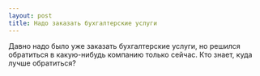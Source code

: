 ```yaml
---
layout: post 
title: Надо заказать бухгалтерские услуги 
--- 
```

Давно надо было уже заказать бухгалтерские услуги, но решился обратиться в какую-нибудь компанию только сейчас. Кто знает, куда лучше обратиться?
